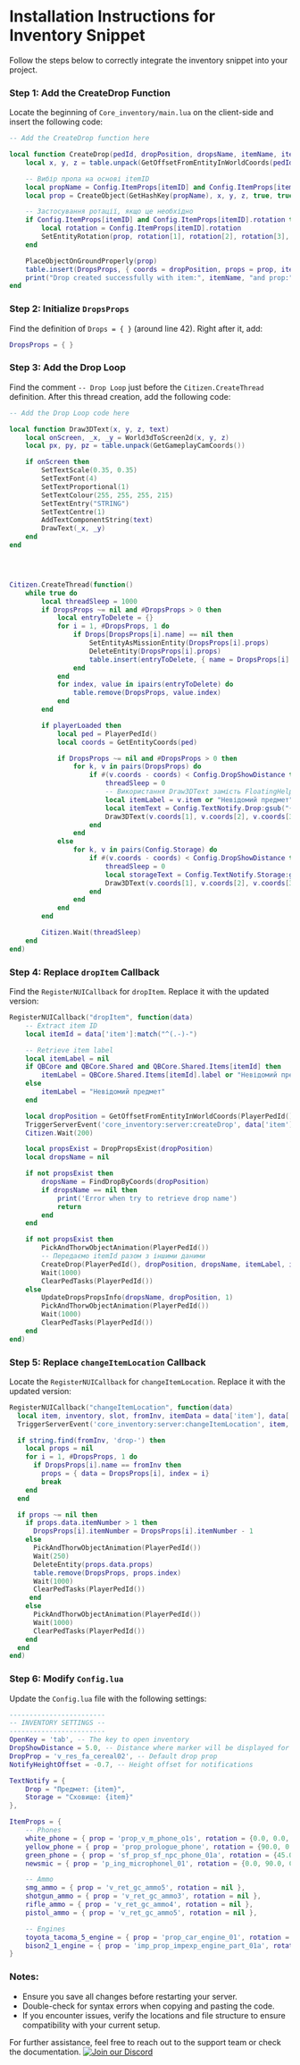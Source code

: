 # Installation Instructions for Inventory Snippet

Follow the steps below to correctly integrate the inventory snippet into your project.

### Step 1: Add the CreateDrop Function
Locate the beginning of `Core_inventory/main.lua` on the client-side and insert the following code:

```lua
-- Add the CreateDrop function here

local function CreateDrop(pedId, dropPosition, dropsName, itemName, itemID)
    local x, y, z = table.unpack(GetOffsetFromEntityInWorldCoords(pedId, 0.0, 0.5, 0.05))

    -- Вибір пропа на основі itemID
    local propName = Config.ItemProps[itemID] and Config.ItemProps[itemID].prop or Config.DropProp
    local prop = CreateObject(GetHashKey(propName), x, y, z, true, true, true)

    -- Застосування ротації, якщо це необхідно
    if Config.ItemProps[itemID] and Config.ItemProps[itemID].rotation then
        local rotation = Config.ItemProps[itemID].rotation
        SetEntityRotation(prop, rotation[1], rotation[2], rotation[3], 2, true)
    end

    PlaceObjectOnGroundProperly(prop)
    table.insert(DropsProps, { coords = dropPosition, props = prop, itemNumber = 1, name = dropsName, item = itemName or "Невідомий предмет", itemID = itemID })
    print("Drop created successfully with item:", itemName, "and prop:", propName)
end

```

### Step 2: Initialize `DropsProps`
Find the definition of `Drops = { }` (around line 42). Right after it, add:

```lua
DropsProps = { }
```

### Step 3: Add the Drop Loop
Find the comment `-- Drop Loop` just before the `Citizen.CreateThread` definition. After this thread creation, add the following code:

```lua
-- Add the Drop Loop code here

local function Draw3DText(x, y, z, text)
    local onScreen, _x, _y = World3dToScreen2d(x, y, z)
    local px, py, pz = table.unpack(GetGameplayCamCoords())

    if onScreen then
        SetTextScale(0.35, 0.35)
        SetTextFont(4)
        SetTextProportional(1)
        SetTextColour(255, 255, 255, 215)
        SetTextEntry("STRING")
        SetTextCentre(1)
        AddTextComponentString(text)
        DrawText(_x, _y)
    end
end




Citizen.CreateThread(function()
    while true do
        local threadSleep = 1000
        if DropsProps ~= nil and #DropsProps > 0 then
            local entryToDelete = {}
            for i = 1, #DropsProps, 1 do
                if Drops[DropsProps[i].name] == nil then
                    SetEntityAsMissionEntity(DropsProps[i].props)
                    DeleteEntity(DropsProps[i].props)
                    table.insert(entryToDelete, { name = DropsProps[i].name, index = i })
                end
            end
            for index, value in ipairs(entryToDelete) do
                table.remove(DropsProps, value.index)
            end
        end

        if playerLoaded then
            local ped = PlayerPedId()
            local coords = GetEntityCoords(ped)

            if DropsProps ~= nil and #DropsProps > 0 then
                for k, v in pairs(DropsProps) do
                    if #(v.coords - coords) < Config.DropShowDistance then
                        threadSleep = 0
                        -- Використання Draw3DText замість FloatingHelpNotification
                        local itemLabel = v.item or "Невідомий предмет"
                        local itemText = Config.TextNotify.Drop:gsub("{item}", itemLabel)
                        Draw3DText(v.coords[1], v.coords[2], v.coords[3] + Config.NotifyHeightOffset, itemText)
                    end
                end
            else
                for k, v in pairs(Config.Storage) do
                    if #(v.coords - coords) < Config.DropShowDistance then
                        threadSleep = 0
                        local storageText = Config.TextNotify.Storage:gsub("{item}", v.name or "Невідоме сховище")
                        Draw3DText(v.coords[1], v.coords[2], v.coords[3] + Config.NotifyHeightOffset, storageText)
                    end
                end
            end
        end

        Citizen.Wait(threadSleep)
    end
end)

```

### Step 4: Replace `dropItem` Callback
Find the `RegisterNUICallback` for `dropItem`. Replace it with the updated version:

```lua
RegisterNUICallback("dropItem", function(data)
    -- Extract item ID
    local itemId = data['item']:match("^(.-)-")

    -- Retrieve item label
    local itemLabel = nil
    if QBCore and QBCore.Shared and QBCore.Shared.Items[itemId] then
        itemLabel = QBCore.Shared.Items[itemId].label or "Невідомий предмет"
    else
        itemLabel = "Невідомий предмет"
    end

    local dropPosition = GetOffsetFromEntityInWorldCoords(PlayerPedId(), 0.0, 0.5, 0.05)
    TriggerServerEvent('core_inventory:server:createDrop', data['item'], dropPosition)
    Citizen.Wait(200)

    local propsExist = DropPropsExist(dropPosition)
    local dropsName = nil

    if not propsExist then
        dropsName = FindDropByCoords(dropPosition)
        if dropsName == nil then
            print('Error when try to retrieve drop name')
            return
        end
    end

    if not propsExist then
        PickAndThorwObjectAnimation(PlayerPedId())
        -- Передаємо itemId разом з іншими даними
        CreateDrop(PlayerPedId(), dropPosition, dropsName, itemLabel, itemId)
        Wait(1000)
        ClearPedTasks(PlayerPedId())
    else
        UpdateDropsPropsInfo(dropsName, dropPosition, 1)
        PickAndThorwObjectAnimation(PlayerPedId())
        Wait(1000)
        ClearPedTasks(PlayerPedId())
    end
end)
```

### Step 5: Replace `changeItemLocation` Callback
Locate the `RegisterNUICallback` for `changeItemLocation`. Replace it with the updated version:

```lua
RegisterNUICallback("changeItemLocation", function(data)
  local item, inventory, slot, fromInv, itemData = data['item'], data['inventory'], data['slot'], data['fromInv'], data['itemData']
  TriggerServerEvent('core_inventory:server:changeItemLocation', item, inventory, slot, fromInv, itemData)

  if string.find(fromInv, 'drop-') then
    local props = nil
    for i = 1, #DropsProps, 1 do
      if DropsProps[i].name == fromInv then
        props = { data = DropsProps[i], index = i}
        break
    end
  end

  if props ~= nil then
    if props.data.itemNumber > 1 then
      DropsProps[i].itemNumber = DropsProps[i].itemNumber - 1
    else
      PickAndThorwObjectAnimation(PlayerPedId())
      Wait(250)
      DeleteEntity(props.data.props)
      table.remove(DropsProps, props.index)
      Wait(1000)
      ClearPedTasks(PlayerPedId())
     end
    else
      PickAndThorwObjectAnimation(PlayerPedId())                
      Wait(1000)
      ClearPedTasks(PlayerPedId())
    end
  end
end)
```

### Step 6: Modify `Config.lua`
Update the `Config.lua` file with the following settings:

```lua
------------------------
-- INVENTORY SETTINGS --
------------------------
OpenKey = 'tab', -- The key to open inventory
DropShowDistance = 5.0, -- Distance where marker will be displayed for drop and storage
DropProp = 'v_res_fa_cereal02', -- Default drop prop
NotifyHeightOffset = -0.7, -- Height offset for notifications

TextNotify = {
    Drop = "Предмет: {item}",
    Storage = "Сховище: {item}"
},

ItemProps = {
    -- Phones
    white_phone = { prop = 'prop_v_m_phone_o1s', rotation = {0.0, 0.0, 0.0} },
    yellow_phone = { prop = 'prop_prologue_phone', rotation = {90.0, 0.0, 0.0} },
    green_phone = { prop = 'sf_prop_sf_npc_phone_01a', rotation = {45.0, 0.0, 0.0} },
    newsmic = { prop = 'p_ing_microphonel_01', rotation = {0.0, 90.0, 0.0} },

    -- Ammo
    smg_ammo = { prop = 'v_ret_gc_ammo5', rotation = nil },
    shotgun_ammo = { prop = 'v_ret_gc_ammo3', rotation = nil },
    rifle_ammo = { prop = 'v_ret_gc_ammo4', rotation = nil },
    pistol_ammo = { prop = 'v_ret_gc_ammo5', rotation = nil },

    -- Engines
    toyota_tacoma_5_engine = { prop = 'prop_car_engine_01', rotation = nil },
    bison2_1_engine = { prop = 'imp_prop_impexp_engine_part_01a', rotation = nil }
}
```

### Notes:
- Ensure you save all changes before restarting your server.
- Double-check for syntax errors when copying and pasting the code.
- If you encounter issues, verify the locations and file structure to ensure compatibility with your current setup.

For further assistance, feel free to reach out to the support team or check the documentation.
[![Join our Discord](https://www.datocms-assets.com/41207/1628801075-discord.png)](https://discord.gg/YbFJ3jyJVy)




